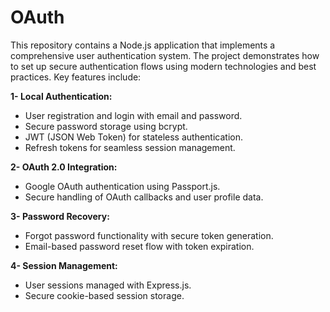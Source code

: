 # OAuth

This repository contains a Node.js application that implements a comprehensive user authentication system. The project demonstrates how to set up secure authentication flows using modern technologies and best practices. Key features include:

**1- Local Authentication:**
  - User registration and login with email and password.
  - Secure password storage using bcrypt.
  - JWT (JSON Web Token) for stateless authentication.
  - Refresh tokens for seamless session management.

**2- OAuth 2.0 Integration:**
  - Google OAuth authentication using Passport.js.
  - Secure handling of OAuth callbacks and user profile data.

**3- Password Recovery:**
  - Forgot password functionality with secure token generation.
  - Email-based password reset flow with token expiration.

**4- Session Management:**
  - User sessions managed with Express.js.
  - Secure cookie-based session storage.
